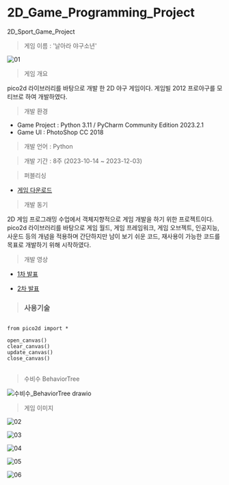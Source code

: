 # 2D_Game_Programming_Project
 2D_Sport_Game_Project

> 게임 이름 : '날아라 야구소년'

![01](https://github.com/UihwanLee/2D_Game_Programming_Project/assets/36596037/20001fa0-40f4-4eb5-8837-3679268a63d8)

> 게임 개요

pico2d 라이브러리를 바탕으로 개발 한 2D 야구 게임이다.
게임빌 2012 프로야구를 모티브로 하여 개발하였다.

> 개발 환경

 * Game Project : Python 3.11 / PyCharm Community Edition 2023.2.1  
 * Game UI : PhotoShop CC 2018
 
  
> 개발 언어 : Python
  
> 개발 기간 : 8주 (2023-10-14 ~ 2023-12-03)
  
> 퍼블리싱

*  [게임 다운로드](https://drive.google.com/file/d/1JFLqnAqjAd2cABf6H10pzqmcDKoSQufC/view?usp=sharing)
  
> 개발 동기  

2D 게임 프로그래밍 수업에서 객체지향적으로 게임 개발을 하기 위한 프로젝트이다.
pico2d 라이브러리를 바탕으로 게임 월드, 게임 프레임워크, 게임 오브젝트, 인공지능, 사운드 등의 개념을 적용하며
간단하지만 남이 보기 쉬운 코드, 재사용이 가능한 코드를 목표로 개발하기 위해 시작하였다.

> 개발 영상


 * [1차 발표](https://youtu.be/TWSnwY8wrn0?si=78FPl2OVtfK8IALY)

 * [2차 발표](https://youtu.be/a2Abnsx1ubY?si=wHQJFvMQjsO0c53W)
   
  
> ### 사용기술
 
<pre>
<code>
from pico2d import *

open_canvas()
clear_canvas()
update_canvas()
close_canvas()
</code>
</pre>

> 수비수 BehaviorTree

![수비수_BehaviorTree drawio](https://github.com/UihwanLee/2D_Game_Programming_Project/assets/36596037/ef9b5df0-5b43-480b-b9c6-ff00ba8ca0a1)

> 게임 이미지

![02](https://github.com/UihwanLee/2D_Game_Programming_Project/assets/36596037/fa530aa3-ae2a-4e31-8233-9e9cdccea289)

![03](https://github.com/UihwanLee/2D_Game_Programming_Project/assets/36596037/79b859e9-2d77-4c9c-9915-a81594a14677)

![04](https://github.com/UihwanLee/2D_Game_Programming_Project/assets/36596037/2f5b147b-82bd-46dd-b0db-0915452d5841)

![05](https://github.com/UihwanLee/2D_Game_Programming_Project/assets/36596037/97936a20-af01-4cea-9f2f-1d3f9cfdfa72)

![06](https://github.com/UihwanLee/2D_Game_Programming_Project/assets/36596037/8fe1db68-aad1-4099-ae6b-0d202158bd9a)


